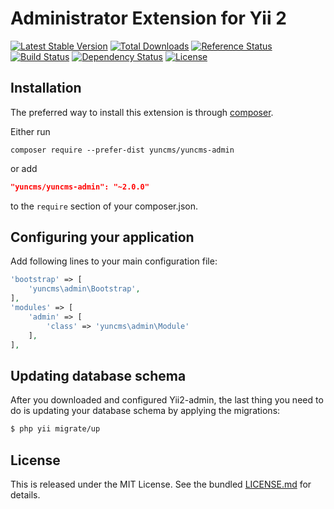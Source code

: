 # Administrator Extension for Yii 2


[![Latest Stable Version](https://poser.pugx.org/yuncms/yii2-admin/v/stable.png)](https://packagist.org/packages/yuncms/yii2-admin)
[![Total Downloads](https://poser.pugx.org/yuncms/yii2-admin/downloads.png)](https://packagist.org/packages/yuncms/yii2-admin)
[![Reference Status](https://www.versioneye.com/php/yuncms:yii2-admin/reference_badge.svg)](https://www.versioneye.com/php/yuncms:yii2-admin/references)
[![Build Status](https://img.shields.io/travis/yuncms/yii2-admin.svg)](http://travis-ci.org/yuncms/yii2-admin)
[![Dependency Status](https://www.versioneye.com/php/yuncms:yii2-admin/dev-master/badge.png)](https://www.versioneye.com/php/yuncms:yii2-admin/dev-master)
[![License](https://poser.pugx.org/yuncms/yii2-admin/license.svg)](https://packagist.org/packages/yuncms/yii2-admin)

## Installation

The preferred way to install this extension is through [composer](http://getcomposer.org/download/).

Either run

```
composer require --prefer-dist yuncms/yuncms-admin
```

or add

```json
"yuncms/yuncms-admin": "~2.0.0"
```

to the `require` section of your composer.json.

## Configuring your application

Add following lines to your main configuration file:

```php
'bootstrap' => [
    'yuncms\admin\Bootstrap',
],
'modules' => [
    'admin' => [
        'class' => 'yuncms\admin\Module'   
    ],
],
```

## Updating database schema

After you downloaded and configured Yii2-admin, the last thing you need to do is updating your database schema by applying the migrations:

```bash
$ php yii migrate/up 
```

## License

This is released under the MIT License. See the bundled [LICENSE.md](LICENSE.md)
for details.